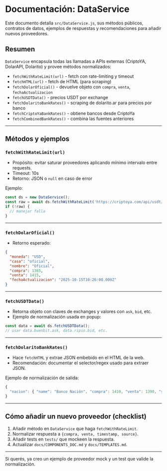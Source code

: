 # Documentación: DataService

Este documento detalla `src/DataService.js`, sus métodos públicos, contratos de datos, ejemplos de respuestas y recomendaciones para añadir nuevos proveedores.

## Resumen
`DataService` encapsula todas las llamadas a APIs externas (CriptoYA, DolarAPI, Dolarito) y provee métodos normalizados:

- `fetchWithRateLimit(url)` - fetch con rate-limiting y timeout
- `fetchHTML(url)` - fetch de HTML (para scraping)
- `fetchDolarOficial()` - devuelve objeto con `compra`, `venta`, `fechaActualizacion`
- `fetchUSDTData()` - precios USDT por exchange
- `fetchDolaritoBankRates()` - scraping de dolarito.ar para precios por banco
- `fetchCriptoYaBankRates()` - obtiene bancos desde CriptoYa
- `fetchCombinedBankRates()` - combina las fuentes anteriores

---

## Métodos y ejemplos

### `fetchWithRateLimit(url)`
- Propósito: evitar saturar proveedores aplicando mínimo intervalo entre requests.
- Timeout: 10s
- Retorno: JSON o `null` en caso de error

Ejemplo:
```js
const ds = new DataService();
const raw = await ds.fetchWithRateLimit('https://criptoya.com/api/usdt/ars/1');
if (!raw) {
  // manejar falla
}
```

---

### `fetchDolarOficial()`
- Retorno esperado:
```json
{
  "moneda": "USD",
  "casa": "oficial",
  "nombre": "Oficial",
  "compra": 1365,
  "venta": 1415,
  "fechaActualizacion": "2025-10-15T10:26:00.000Z"
}
```

---

### `fetchUSDTData()`
- Retorna objeto con claves de exchanges y valores con `ask`, `bid`, etc.
- Ejemplo de normalización usada en popup:
```js
const data = await ds.fetchUSDTData();
// usar data.buenbit.ask, data.ripio.bid, etc.
```

---

### `fetchDolaritoBankRates()`
- Hace `fetchHTML` y extrae JSON embebido en el HTML de la web.
- Recomendación: documentar el selector/regex usado para extraer JSON.

Ejemplo de normalización de salida:
```js
{
  "nacion": { "name": "Banco Nación", "compra": 1410, "venta": 1390, "spread": 20, "source": "dolarito" }
}
```

---

## Cómo añadir un nuevo proveedor (checklist)
1. Añadir método en `DataService` que haga `fetchWithRateLimit`.
2. Normalizar respuesta a `{compra, venta, timestamp, source}`.
3. Añadir tests en `tests/` que mockeen la respuesta.
4. Actualizar `docs/COMPONENTS_DOC.md` y `docs/TEMPLATES.md`.

---

Si querés, ya creo un ejemplo de proveedor mock y un test que valide la normalización.
